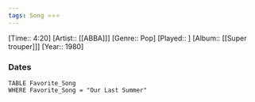 ```yaml
---
tags: Song ⭐⭐⭐ 
---
```

[Time:: 4:20]
[Artist:: [[ABBA]]]
[Genre:: Pop]
[Played:: ]
[Album:: [[Super trouper]]]
[Year:: 1980]
### Dates
````dataview
TABLE Favorite_Song
WHERE Favorite_Song = "Our Last Summer"
````
